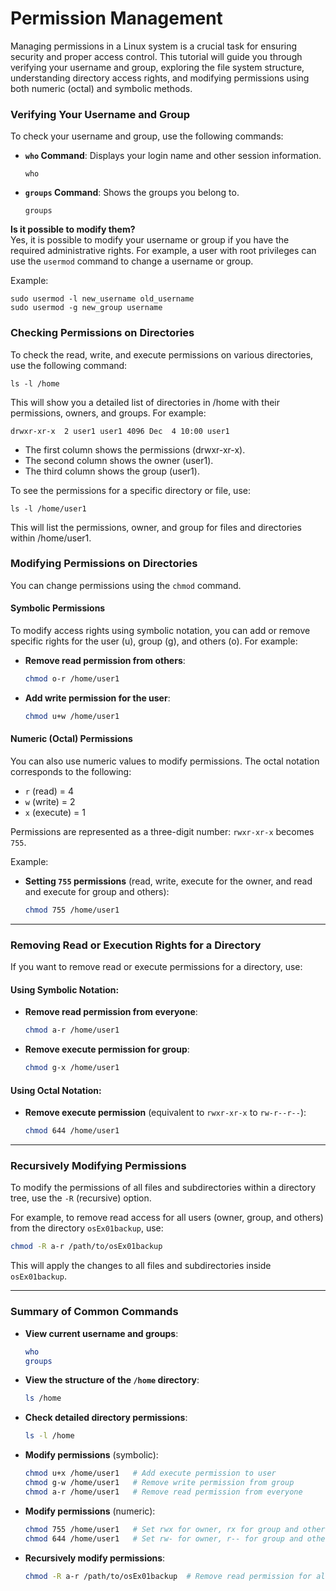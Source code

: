 # Permission Management

Managing permissions in a Linux system is a crucial task for ensuring security and proper access control. This tutorial will guide you through verifying your username and group, exploring the file system structure, understanding directory access rights, and modifying permissions using both numeric (octal) and symbolic methods.

### Verifying Your Username and Group

To check your username and group, use the following commands:

- **`who` Command**: Displays your login name and other session information.
  ```shell
  who
  ```

- **`groups` Command**: Shows the groups you belong to.
  ```shell
  groups
  ```

**Is it possible to modify them?**  
Yes, it is possible to modify your username or group if you have the required administrative rights. 
For example, a user with root privileges can use the `usermod` command to change a username or group.

Example:
```shell
sudo usermod -l new_username old_username
sudo usermod -g new_group username
```

### Checking Permissions on Directories
To check the read, write, and execute permissions on various directories, use the following command:
```shell
ls -l /home
```

This will show you a detailed list of directories in /home with their permissions, owners, and groups. For example:
```shell
drwxr-xr-x  2 user1 user1 4096 Dec  4 10:00 user1
```

- The first column shows the permissions (drwxr-xr-x).
- The second column shows the owner (user1).
- The third column shows the group (user1).

To see the permissions for a specific directory or file, use:
```shell
ls -l /home/user1
```
This will list the permissions, owner, and group for files and directories within /home/user1.


### Modifying Permissions on Directories

You can change permissions using the `chmod` command.

#### Symbolic Permissions

To modify access rights using symbolic notation, you can add or remove specific rights for the user (u), group (g), and others (o). For example:

* **Remove read permission from others**:

  ```bash
  chmod o-r /home/user1
  ```

* **Add write permission for the user**:

  ```bash
  chmod u+w /home/user1
  ```

#### Numeric (Octal) Permissions

You can also use numeric values to modify permissions. The octal notation corresponds to the following:

* `r` (read) = 4
* `w` (write) = 2
* `x` (execute) = 1

Permissions are represented as a three-digit number: `rwxr-xr-x` becomes `755`.

Example:

* **Setting `755` permissions** (read, write, execute for the owner, and read and execute for group and others):

  ```bash
  chmod 755 /home/user1
  ```

---

### Removing Read or Execution Rights for a Directory

If you want to remove read or execute permissions for a directory, use:

#### Using Symbolic Notation:

* **Remove read permission from everyone**:

  ```bash
  chmod a-r /home/user1
  ```

* **Remove execute permission for group**:

  ```bash
  chmod g-x /home/user1
  ```

#### Using Octal Notation:

* **Remove execute permission** (equivalent to `rwxr-xr-x` to `rw-r--r--`):

  ```bash
  chmod 644 /home/user1
  ```

---

### Recursively Modifying Permissions

To modify the permissions of all files and subdirectories within a directory tree, use the `-R` (recursive) option.

For example, to remove read access for all users (owner, group, and others) from the directory `osEx01backup`, use:

```bash
chmod -R a-r /path/to/osEx01backup
```

This will apply the changes to all files and subdirectories inside `osEx01backup`.

---

### Summary of Common Commands

* **View current username and groups**:

  ```bash
  who
  groups
  ```

* **View the structure of the `/home` directory**:

  ```bash
  ls /home
  ```

* **Check detailed directory permissions**:

  ```bash
  ls -l /home
  ```

* **Modify permissions** (symbolic):

  ```bash
  chmod u+x /home/user1   # Add execute permission to user
  chmod g-w /home/user1   # Remove write permission from group
  chmod a-r /home/user1   # Remove read permission from everyone
  ```

* **Modify permissions** (numeric):

  ```bash
  chmod 755 /home/user1   # Set rwx for owner, rx for group and others
  chmod 644 /home/user1   # Set rw- for owner, r-- for group and others
  ```

* **Recursively modify permissions**:

  ```bash
  chmod -R a-r /path/to/osEx01backup  # Remove read permission for all in osEx01backup
  ```
